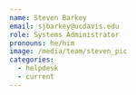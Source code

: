 ```yaml
---
name: Steven Barkey
email: sjbarkey@ucdavis.edu
role: Systems Administrator
pronouns: he/him
image: /media/team/steven_pic
categories:
  - helpdesk
  - current
---
```

